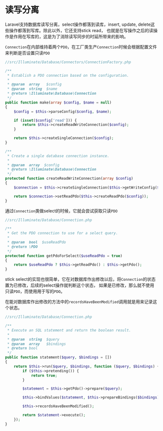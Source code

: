 # 读写分离

Laravel支持数据库读写分离，select操作都落到读库，insert, update, delete这些操作都落到写库。除此以外，它还支持stick read，
也就是在写操作之后的读操作是作用在写库的，这是为了消除读写同步的时延所带来的影响。

`Connection`在内部维持着两个`PDO`，在工厂类生产`Connection`时候会根据配置文件来判断是否设置只读`PDO`

```php
//src/Illuminate/Database/Connectors/ConnectionFactory.php

/**
 * Establish a PDO connection based on the configuration.
 *
 * @param  array   $config
 * @param  string  $name
 * @return \Illuminate\Database\Connection
 */
public function make(array $config, $name = null)
{
    $config = $this->parseConfig($config, $name);

    if (isset($config['read'])) {
        return $this->createReadWriteConnection($config);
    }

    return $this->createSingleConnection($config);
}

/**
 * Create a single database connection instance.
 *
 * @param  array  $config
 * @return \Illuminate\Database\Connection
 */
protected function createReadWriteConnection(array $config)
{
    $connection = $this->createSingleConnection($this->getWriteConfig($config));

    return $connection->setReadPdo($this->createReadPdo($config));
}
```

通过`Connection`类做select的时候，它就会尝试获取只读`PDO`

```php
//src/Illuminate/Database/Connection.php

/**
 * Get the PDO connection to use for a select query.
 *
 * @param  bool  $useReadPdo
 * @return \PDO
 */
protected function getPdoForSelect($useReadPdo = true)
{
    return $useReadPdo ? $this->getReadPdo() : $this->getPdo();
}
```

stick select的实现也很简单，它在对数据库作出修改以后，将`Connection`的状态置为已修改，后续的select操作就判断这个状态，
如果是已修改，那么就不使用只读`PDO`，而使用用于写的`PDO`。

在能对数据库作出修改的方法中的`recordsHaveBeenModified`调用就是用来记录这个状态。


```php
//src/Illuminate/Database/Connection.php

/**
 * Execute an SQL statement and return the boolean result.
 *
 * @param  string  $query
 * @param  array   $bindings
 * @return bool
 */
public function statement($query, $bindings = [])
{
    return $this->run($query, $bindings, function ($query, $bindings) {
        if ($this->pretending()) {
            return true;
        }

        $statement = $this->getPdo()->prepare($query);

        $this->bindValues($statement, $this->prepareBindings($bindings));

        $this->recordsHaveBeenModified();

        return $statement->execute();
    });
}
```